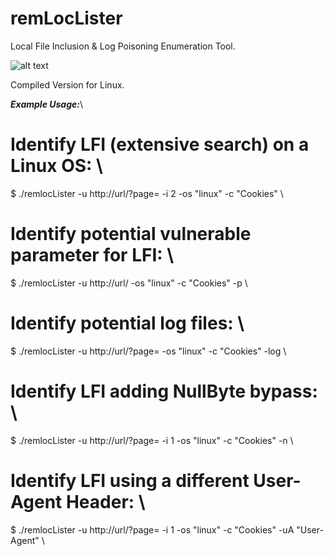 # remLocLister
Local File Inclusion &amp; Log Poisoning Enumeration Tool.

![alt text](https://i.imgur.com/E3Q3P2M.png)

Compiled Version for Linux.

*__Example Usage:__*\

# Identify LFI (extensive search) on a Linux OS: \
$ ./remlocLister -u http://url/?page= -i 2 -os "linux" -c "Cookies" \

# Identify potential vulnerable parameter for LFI: \
$ ./remlocLister -u http://url/ -os "linux" -c "Cookies" -p \

# Identify potential log files: \
$ ./remlocLister -u http://url/?page= -os "linux" -c "Cookies" -log \

# Identify LFI adding NullByte bypass: \
$ ./remlocLister -u http://url/?page= -i 1 -os "linux" -c "Cookies" -n \

# Identify LFI using a different User-Agent Header: \
$ ./remlocLister -u http://url/?page= -i 1 -os "linux" -c "Cookies" -uA "User-Agent" \
